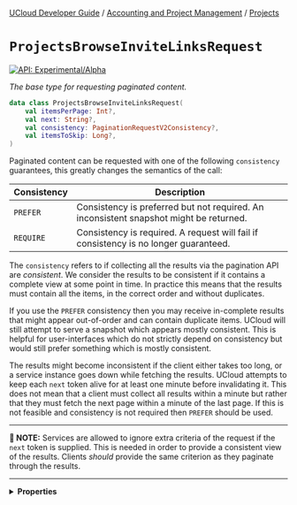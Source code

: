 [UCloud Developer Guide](/docs/developer-guide/README.md) / [Accounting and Project Management](/docs/developer-guide/accounting-and-projects/README.md) / [Projects](/docs/developer-guide/accounting-and-projects/projects.md)

# `ProjectsBrowseInviteLinksRequest`


[![API: Experimental/Alpha](https://img.shields.io/static/v1?label=API&message=Experimental/Alpha&color=orange&style=flat-square)](/docs/developer-guide/core/api-conventions.md)


_The base type for requesting paginated content._

```kotlin
data class ProjectsBrowseInviteLinksRequest(
    val itemsPerPage: Int?,
    val next: String?,
    val consistency: PaginationRequestV2Consistency?,
    val itemsToSkip: Long?,
)
```
Paginated content can be requested with one of the following `consistency` guarantees, this greatly changes the
semantics of the call:

| Consistency | Description |
|-------------|-------------|
| `PREFER` | Consistency is preferred but not required. An inconsistent snapshot might be returned. |
| `REQUIRE` | Consistency is required. A request will fail if consistency is no longer guaranteed. |

The `consistency` refers to if collecting all the results via the pagination API are _consistent_. We consider the
results to be consistent if it contains a complete view at some point in time. In practice this means that the results
must contain all the items, in the correct order and without duplicates.

If you use the `PREFER` consistency then you may receive in-complete results that might appear out-of-order and can
contain duplicate items. UCloud will still attempt to serve a snapshot which appears mostly consistent. This is helpful
for user-interfaces which do not strictly depend on consistency but would still prefer something which is mostly
consistent.

The results might become inconsistent if the client either takes too long, or a service instance goes down while
fetching the results. UCloud attempts to keep each `next` token alive for at least one minute before invalidating it.
This does not mean that a client must collect all results within a minute but rather that they must fetch the next page
within a minute of the last page. If this is not feasible and consistency is not required then `PREFER` should be used.

---

__📝 NOTE:__ Services are allowed to ignore extra criteria of the request if the `next` token is supplied. This is
needed in order to provide a consistent view of the results. Clients _should_ provide the same criterion as they
paginate through the results.

---

<details>
<summary>
<b>Properties</b>
</summary>

<details>
<summary>
<code>itemsPerPage</code>: <code><code><a href='https://kotlinlang.org/api/latest/jvm/stdlib/kotlin/-int/'>Int</a>?</code></code> Requested number of items per page. Supported values: 10, 25, 50, 100, 250.
</summary>





</details>

<details>
<summary>
<code>next</code>: <code><code><a href='https://kotlinlang.org/api/latest/jvm/stdlib/kotlin/-string/'>String</a>?</code></code> A token requesting the next page of items
</summary>





</details>

<details>
<summary>
<code>consistency</code>: <code><code><a href='/docs/reference/dk.sdu.cloud.PaginationRequestV2Consistency.md'>PaginationRequestV2Consistency</a>?</code></code> Controls the consistency guarantees provided by the backend
</summary>





</details>

<details>
<summary>
<code>itemsToSkip</code>: <code><code><a href='https://kotlinlang.org/api/latest/jvm/stdlib/kotlin/-long/'>Long</a>?</code></code> Items to skip ahead
</summary>





</details>



</details>


